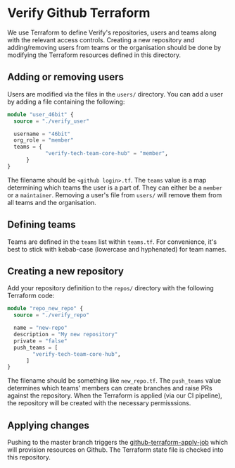 # Verify Github Terraform

We use Terraform to define Verify's repositories, users and teams along with the relevant access controls. Creating a new repository and adding/removing users from teams or the organisation should be done by modifying the Terraform resources defined in this directory.

## Adding or removing users

Users are modified via the files in the `users/` directory. You can add a user by adding a file containing the following:

```terraform
module "user_46bit" {
  source = "./verify_user"

  username = "46bit"
  org_role = "member"
  teams = {
  			"verify-tech-team-core-hub" = "member",
      }
}
```

The filename should be `<github login>.tf`.
The `teams` value is a map determining which teams the user is a part of. They can either be a `member` or a `maintainer`. Removing a user's file from `users/` will remove them from all teams and the organisation.

## Defining teams

Teams are defined in the `teams` list within `teams.tf`. For convenience, it's best to stick with kebab-case (lowercase and hyphenated) for team names.

## Creating a new repository

Add your repository definition to the `repos/` directory with the following Terraform code:

```terraform
module "repo_new_repo" {
  source = "./verify_repo"

  name = "new-repo"
  description = "My new repository"
  private = "false"
  push_teams = [
        "verify-tech-team-core-hub",
      ]
}
```

The filename should be something like `new_repo.tf`.
The `push_teams` value determines which teams' members can create branches and raise PRs against the repository. When the Terraform is applied (via our CI pipeline), the repository will be created with the necessary permisssions.

## Applying changes

Pushing to the master branch triggers the [github-terraform-apply-job](link) which will provision resources on Github. The Terraform state file is checked into this repository.
